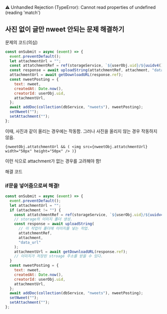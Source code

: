 <aside>
⚠️ Unhandled Rejection (TypeError): Cannot read properties of undefined (reading 'match')

</aside>

## 사진 없이 글만 nweet 안되는 문제 해결하기

문제의 코드(의심)

```jsx
const onSubmit = async (event) => {
  event.preventDefault();
  let attachmentUrl = "";
  const attatchmentRef = ref(storageService, `${userObj.uid}/${uuidv4()}`);
  const response = await uploadString(attatchmentRef, attachment, "data_url");
  attachmentUrl = await getDownloadURL(response.ref);
  const nweetPosting = {
    text: nweet,
    createdAt: Date.now(),
    creatorId: userObj.uid,
    attachmentUrl,
  };
  await addDoc(collection(dbService, "nweets"), nweetPosting);
  setNweet("");
  setAttachment("");
};
```

이때, 사진과 같이 올리는 경우에는 작동함. 그러나 사진을 올리지 않는 경우 작동하지 않음.

`{nweetObj.attatchmentUrl && ( <img src={nweetObj.attatchmentUrl} width="50px" height="50px" /> )}`

이런 식으로 attachment가 없는 경우를 고려해야 함!

해결 코드

### if문을 넣어줌으로써 해결!

```jsx
const onSubmit = async (event) => {
  event.preventDefault();
  let attachmentUrl = "";
  if (attachment != "") {
    const attatchmentRef = ref(storageService, `${userObj.uid}/${uuidv4()}`);
    // storage의 이미지 폴더 생성.
    const response = await uploadString(
      // 이 작업이 폴더에 이미지를 넣는 작업.
      attatchmentRef,
      attachment,
      "data_url"
    );
    attachmentUrl = await getDownloadURL(response.ref);
    // 이미지가 저장된 stroage 주소를 받을 수 있다.
  }
  const nweetPosting = {
    text: nweet,
    createdAt: Date.now(),
    creatorId: userObj.uid,
    attachmentUrl,
  };
  await addDoc(collection(dbService, "nweets"), nweetPosting);
  setNweet("");
  setAttachment("");
};
```
